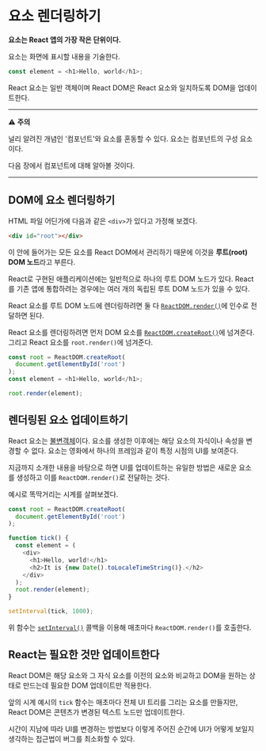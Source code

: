 # 요소 렌더링하기
**요소는 React 앱의 가장 작은 단위이다.**

요소는 화면에 표시할 내용을 기술한다.

```js
const element = <h1>Hello, world</h1>;
```

React 요소는 일반 객체이며 React DOM은 React 요소와 일치하도록 DOM을 업데이트한다.

---
:warning: **주의**

널리 알려진 개념인 '컴포넌트'와 요소를 혼동할 수 있다. 요소는 컴포넌트의 구성 요소이다.

다음 장에서 컴포넌트에 대해 알아볼 것이다.

---

## DOM에 요소 렌더링하기
HTML 파일 어딘가에 다음과 같은 `<div>`가 있다고 가정해 보겠다.

```html
<div id="root"></div>
```

이 안에 들어가는 모든 요소를 React DOM에서 관리하기 때문에 이것을 **루트(root) DOM 노드**라고 부른다.

React로 구현된 애플리케이션에는 일반적으로 하나의 루트 DOM 노드가 있다. React를 기존 앱에 통합하려는 경우에는 여러 개의 독립된 루트 DOM 노드가 있을 수 있다.

React 요소를 루트 DOM 노드에 렌더링하려면 둘 다 [`ReactDOM.render()`](https://ko.reactjs.org/docs/react-dom.html#render)에 인수로 전달하면 된다.

React 요소를 렌더링하려면 먼저 DOM 요소를 [`ReactDOM.createRoot()`](https://reactjs.org/docs/react-dom-client.html#createroot)에 넘겨준다. 그리고 React 요소를 `root.render()`에 넘겨준다.

```js
const root = ReactDOM.createRoot(
  document.getElementById('root')
);
const element = <h1>Hello, world</h1>;

root.render(element);
```

## 렌더링된 요소 업데이트하기
React 요소는 [불변객체](https://ko.wikipedia.org/wiki/%EB%B6%88%EB%B3%80%EA%B0%9D%EC%B2%B4)이다. 요소를 생성한 이후에는 해당 요소의 자식이나 속성을 변경할 수 없다. 요소는 영화에서 하나의 프레임과 같이 특정 시점의 UI를 보여준다.

지금까지 소개한 내용을 바탕으로 하면 UI를 업데이트하는 유일한 방법은 새로운 요소를 생성하고 이를 `ReactDOM.render()`로 전달하는 것다.

예시로 똑딱거리는 시계를 살펴보겠다.

```js
const root = ReactDOM.createRoot(
  document.getElementById('root')
);

function tick() {
  const element = (
    <div>
      <h1>Hello, world!</h1>
      <h2>It is {new Date().toLocaleTimeString()}.</h2>
    </div>
  );
  root.render(element);
}

setInterval(tick, 1000);
```

위 함수는 [`setInterval()`](https://developer.mozilla.org/en-US/docs/Web/API/WindowTimers/setInterval) 콜백을 이용해 매초마다 `ReactDOM.render()`를 호출한다.

## React는 필요한 것만 업데이트한다
React DOM은 해당 요소와 그 자식 요소를 이전의 요소와 비교하고 DOM을 원하는 상태로 만드는데 필요한 DOM 업데이트만 적용한다.

앞의 시계 예시의 `tick` 함수는 매초마다 전체 UI 트리를 그리는 요소를 만들지만, React DOM은 콘텐츠가 변경된 텍스트 노드만 업데이트한다.

시간이 지남에 따라 UI를 변경하는 방법보다 이렇게 주어진 순간에 UI가 어떻게 보일지 생각하는 접근법이 버그를 최소화할 수 있다.
